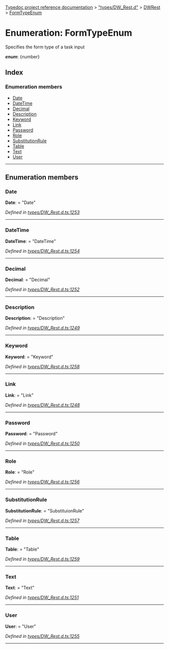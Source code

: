 [Typedoc project reference documentation](../README.md) > ["types/DW_Rest.d"](../modules/_types_dw_rest_d_.md) > [DWRest](../modules/_types_dw_rest_d_.dwrest.md) > [FormTypeEnum](../enums/_types_dw_rest_d_.dwrest.formtypeenum.md)

# Enumeration: FormTypeEnum

Specifies the form type of a task input

*__enum__*: {number}

## Index

### Enumeration members

* [Date](_types_dw_rest_d_.dwrest.formtypeenum.md#date)
* [DateTime](_types_dw_rest_d_.dwrest.formtypeenum.md#datetime)
* [Decimal](_types_dw_rest_d_.dwrest.formtypeenum.md#decimal)
* [Description](_types_dw_rest_d_.dwrest.formtypeenum.md#description)
* [Keyword](_types_dw_rest_d_.dwrest.formtypeenum.md#keyword)
* [Link](_types_dw_rest_d_.dwrest.formtypeenum.md#link)
* [Password](_types_dw_rest_d_.dwrest.formtypeenum.md#password)
* [Role](_types_dw_rest_d_.dwrest.formtypeenum.md#role)
* [SubstitutionRule](_types_dw_rest_d_.dwrest.formtypeenum.md#substitutionrule)
* [Table](_types_dw_rest_d_.dwrest.formtypeenum.md#table)
* [Text](_types_dw_rest_d_.dwrest.formtypeenum.md#text)
* [User](_types_dw_rest_d_.dwrest.formtypeenum.md#user)

---

## Enumeration members

<a id="date"></a>

###  Date

**Date**:  = "Date"

*Defined in [types/DW_Rest.d.ts:1253](https://github.com/DocuWare/REST-Sample-TS/blob/a4697e2/src/types/DW_Rest.d.ts#L1253)*

___
<a id="datetime"></a>

###  DateTime

**DateTime**:  = "DateTime"

*Defined in [types/DW_Rest.d.ts:1254](https://github.com/DocuWare/REST-Sample-TS/blob/a4697e2/src/types/DW_Rest.d.ts#L1254)*

___
<a id="decimal"></a>

###  Decimal

**Decimal**:  = "Decimal"

*Defined in [types/DW_Rest.d.ts:1252](https://github.com/DocuWare/REST-Sample-TS/blob/a4697e2/src/types/DW_Rest.d.ts#L1252)*

___
<a id="description"></a>

###  Description

**Description**:  = "Description"

*Defined in [types/DW_Rest.d.ts:1249](https://github.com/DocuWare/REST-Sample-TS/blob/a4697e2/src/types/DW_Rest.d.ts#L1249)*

___
<a id="keyword"></a>

###  Keyword

**Keyword**:  = "Keyword"

*Defined in [types/DW_Rest.d.ts:1258](https://github.com/DocuWare/REST-Sample-TS/blob/a4697e2/src/types/DW_Rest.d.ts#L1258)*

___
<a id="link"></a>

###  Link

**Link**:  = "Link"

*Defined in [types/DW_Rest.d.ts:1248](https://github.com/DocuWare/REST-Sample-TS/blob/a4697e2/src/types/DW_Rest.d.ts#L1248)*

___
<a id="password"></a>

###  Password

**Password**:  = "Password"

*Defined in [types/DW_Rest.d.ts:1250](https://github.com/DocuWare/REST-Sample-TS/blob/a4697e2/src/types/DW_Rest.d.ts#L1250)*

___
<a id="role"></a>

###  Role

**Role**:  = "Role"

*Defined in [types/DW_Rest.d.ts:1256](https://github.com/DocuWare/REST-Sample-TS/blob/a4697e2/src/types/DW_Rest.d.ts#L1256)*

___
<a id="substitutionrule"></a>

###  SubstitutionRule

**SubstitutionRule**:  = "SubstituionRule"

*Defined in [types/DW_Rest.d.ts:1257](https://github.com/DocuWare/REST-Sample-TS/blob/a4697e2/src/types/DW_Rest.d.ts#L1257)*

___
<a id="table"></a>

###  Table

**Table**:  = "Table"

*Defined in [types/DW_Rest.d.ts:1259](https://github.com/DocuWare/REST-Sample-TS/blob/a4697e2/src/types/DW_Rest.d.ts#L1259)*

___
<a id="text"></a>

###  Text

**Text**:  = "Text"

*Defined in [types/DW_Rest.d.ts:1251](https://github.com/DocuWare/REST-Sample-TS/blob/a4697e2/src/types/DW_Rest.d.ts#L1251)*

___
<a id="user"></a>

###  User

**User**:  = "User"

*Defined in [types/DW_Rest.d.ts:1255](https://github.com/DocuWare/REST-Sample-TS/blob/a4697e2/src/types/DW_Rest.d.ts#L1255)*

___

